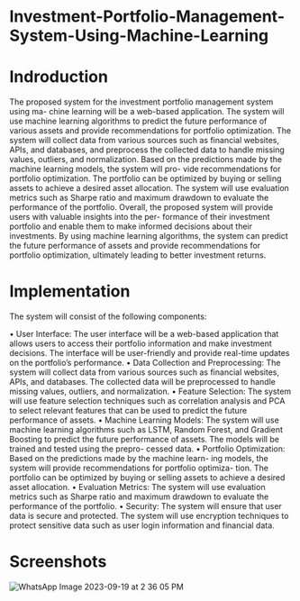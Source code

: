 # Investment-Portfolio-Management-System-Using-Machine-Learning

# Indroduction

The proposed system for the investment portfolio management system using ma- chine learning will be a web-based application. The system will use machine learning algorithms to predict the future performance of various assets and provide recommendations for portfolio optimization. The system will collect data from various sources such as financial websites, APIs, and databases, and preprocess the collected data to handle missing values, outliers, and normalization. Based on the predictions made by the machine learning models, the system will pro- vide recommendations for portfolio optimization. The portfolio can be optimized by buying or selling assets to achieve a desired asset allocation. The system will use evaluation metrics such as Sharpe ratio and maximum drawdown to evaluate the performance of the portfolio. Overall, the proposed system will provide users with valuable insights into the per- formance of their investment portfolio and enable them to make informed decisions about their investments. By using machine learning algorithms, the system can predict the future performance of assets and provide recommendations for portfolio optimization, ultimately leading to better investment returns.

# Implementation

The system will consist of the following components:

• User Interface: The user interface will be a web-based application that allows users to access their portfolio information and make investment decisions. The interface will be user-friendly and provide real-time updates on the portfolio’s performance.
• Data Collection and Preprocessing: The system will collect data from various sources such as financial websites, APIs, and databases. The collected data will be preprocessed to handle missing values, outliers, and normalization.
• Feature Selection: The system will use feature selection techniques such as correlation analysis and PCA to select relevant features that can be used to predict the future performance of assets.
• Machine Learning Models: The system will use machine learning algorithms such as LSTM, Random Forest, and Gradient Boosting to predict the future performance of assets. The models will be trained and tested using the prepro- cessed data.
• Portfolio Optimization: Based on the predictions made by the machine learn- ing models, the system will provide recommendations for portfolio optimiza- tion. The portfolio can be optimized by buying or selling assets to achieve a desired asset allocation.
• Evaluation Metrics: The system will use evaluation metrics such as Sharpe ratio and maximum drawdown to evaluate the performance of the portfolio.
• Security: The system will ensure that user data is secure and protected. The system will use encryption techniques to protect sensitive data such as user login information and financial data.

# Screenshots

![WhatsApp Image 2023-09-19 at 2 36 05 PM](https://github.com/Arbaz8888/Investment-Portfolio-Management-System-Using-Machine-Learning/assets/91562914/5108b0ad-3592-4ac2-a06b-34d86b9bbfa1)

